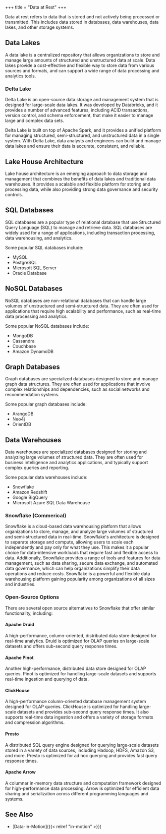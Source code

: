 +++
title = "Data at Rest"
+++

Data at rest refers to data that is stored and not actively being processed or transmitted. This includes data stored in databases, data warehouses, data lakes, and other storage systems.

## Data Lakes

A data lake is a centralized repository that allows organizations to store and manage large amounts of structured and unstructured data at scale. Data lakes provide a cost-effective and flexible way to store data from various sources and formats, and can support a wide range of data processing and analytics tools.

### Delta Lake

Delta Lake is an open-source data storage and management system that is designed for large-scale data lakes. It was developed by Databricks, and it provides a number of advanced features, including ACID transactions, version control, and schema enforcement, that make it easier to manage large and complex data sets. 

Delta Lake is built on top of Apache Spark, and it provides a unified platform for managing structured, semi-structured, and unstructured data in a single system. With Delta Lake, data analysts and engineers can  build and manage data lakes and ensure their data is accurate, consistent, and reliable.

## Lake House Architecture

Lake house architecture is an emerging approach to data storage and management that combines the benefits of data lakes and traditional data warehouses. It provides a scalable and flexible platform for storing and processing data, while also providing strong data governance and security controls.

## SQL Databases

SQL databases are a popular type of relational database that use Structured Query Language (SQL) to manage and retrieve data. SQL databases are widely used for a range of applications, including transaction processing, data warehousing, and analytics.

Some popular SQL databases include:

- MySQL
- PostgreSQL
- Microsoft SQL Server
- Oracle Database

## NoSQL Databases

NoSQL databases are non-relational databases that can handle large volumes of unstructured and semi-structured data. They are often used for applications that require high scalability and performance, such as real-time data processing and analytics.

Some popular NoSQL databases include:

- MongoDB
- Cassandra
- Couchbase
- Amazon DynamoDB

## Graph Databases

Graph databases are specialized databases designed to store and manage graph data structures. They are often used for applications that involve complex relationships and dependencies, such as social networks and recommendation systems.

Some popular graph databases include:

- ArangoDB
- Neo4j
- OrientDB

## Data Warehouses

Data warehouses are specialized databases designed for storing and analyzing large volumes of structured data. They are often used for business intelligence and analytics applications, and typically support complex queries and reporting.

Some popular data warehouses include:

- Snowflake
- Amazon Redshift
- Google BigQuery
- Microsoft Azure SQL Data Warehouse

### Snowflake (Commerical)

Snowflake is a cloud-based data warehousing platform that allows organizations to store, manage, and analyze large volumes of structured and semi-structured data in real-time. Snowflake's architecture is designed to separate storage and compute, allowing users to scale each independently and pay only for what they use. This makes it a popular choice for data-intensive workloads that require fast and flexible access to data. Additionally, Snowflake provides a range of tools and features for data management, such as data sharing, secure data exchange, and automated data governance, which can help organizations simplify their data operations and reduce costs. Snowflake is a powerful and flexible data warehousing platform gaining popularity among organizations of all sizes and industries.

### Open-Source Options

There are several open source alternatives to Snowflake that offer similar functionality, including:

#### Apache Druid

A high-performance, column-oriented, distributed data store designed for real-time analytics. Druid is optimized for OLAP queries on large-scale datasets and offers sub-second query response times.

#### Apache Pinot

Another high-performance, distributed data store designed for OLAP queries. Pinot is optimized for handling large-scale datasets and supports real-time ingestion and querying of data.

#### ClickHouse

A high-performance column-oriented database management system designed for OLAP queries. ClickHouse is optimized for handling large-scale datasets and provides sub-second query response times. It also supports real-time data ingestion and offers a variety of storage formats and compression algorithms.

#### Presto

A distributed SQL query engine designed for querying large-scale datasets stored in a variety of data sources, including Hadoop, HDFS, Amazon S3, and more. Presto is optimized for ad hoc querying and provides fast query response times.

#### Apache Arrow

A columnar in-memory data structure and computation framework designed for high-performance data processing. Arrow is optimized for efficient data sharing and serialization across different programming languages and systems.

## See Also

- [Data-in-Motion]({{< relref "in-motion" >}})

